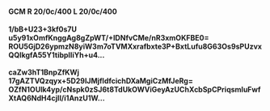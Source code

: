 #### GCM R 20/0c/400 L 20/0c/400
**1/bB+U23+3kf0s7U**<br/>**u5y91xOmfKnggAg8gZpWT/+IDNfvCMe/nR3xmOKFBE0=**<br/>**ROU5GjD26ypmzN8yiW3m7oTVMXxrafbxte3P+BxtLufu8G63Os9sPUzvxQQIkgfA55Y1tibpIIiYh+u4...**<br/><br/>
**caZw3hT1BnpZfKWj**<br/>**17gAZTVQzqyx+5D29lJMjfldfcichDXaMgiCzMfJeRg=**<br/>**OZfN1OUIk4yp/cNspk0zSJ6t8TdUkOWViGeyAzUChXcbSpCPriqsmluFwfXtAQ6NdH4cjII/i1AnzU1W...**